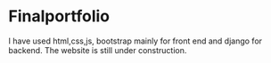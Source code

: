 # Finalportfolio
I have used html,css,js, bootstrap mainly for front end and django for backend. The website is still under construction. 
